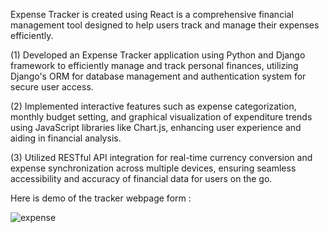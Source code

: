 Expense Tracker is created using React is a comprehensive financial management tool designed to help users track and manage their expenses efficiently.

(1) Developed an Expense Tracker application using Python and Django framework to efficiently manage and track personal finances, utilizing Django's ORM for database management and authentication system for secure user access.

(2) Implemented interactive features such as expense categorization, monthly budget setting, and graphical visualization of expenditure trends using JavaScript libraries like Chart.js, enhancing user experience and aiding in financial analysis.

(3) Utilized RESTful API integration for real-time currency conversion and expense synchronization across multiple devices, ensuring seamless accessibility and accuracy of financial data for users on the go.

Here is demo of the tracker webpage form :

![expense](https://github.com/psankarmidhil/Expense-Tracker-App/assets/111223199/ad096a23-b1be-4253-81a7-ac6427325e29)
